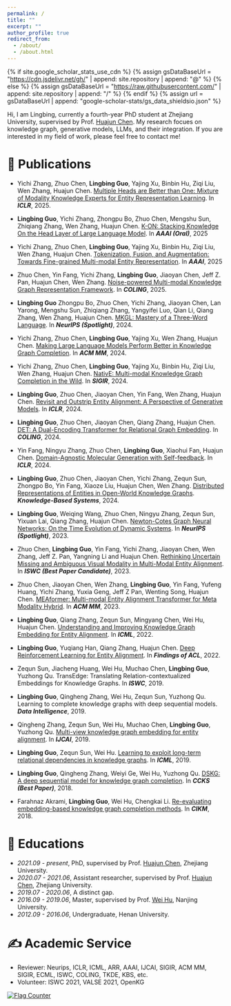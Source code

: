 ```yaml
---
permalink: /
title: ""
excerpt: ""
author_profile: true
redirect_from: 
  - /about/
  - /about.html
---
```


<span class='anchor' id='about-me'></span>


{% if site.google_scholar_stats_use_cdn %}
{% assign gsDataBaseUrl = "https://cdn.jsdelivr.net/gh/" | append: site.repository | append: "@" %}
{% else %}
{% assign gsDataBaseUrl = "https://raw.githubusercontent.com/" | append: site.repository | append: "/" %}
{% endif %}
{% assign url = gsDataBaseUrl | append: "google-scholar-stats/gs_data_shieldsio.json" %}

Hi, I am Lingbing, currently a fourth-year PhD student at Zhejiang University, supervised by Prof. [Huajun Chen](https://person.zju.edu.cn/huajun). My research focues on knowledge graph, generative models, LLMs, and their integration. If you are interested in my field of work, please feel free to contact me!


# 📝 Publications

- Yichi Zhang, Zhuo Chen, **Lingbing Guo**, Yajing Xu, Binbin Hu, Ziqi Liu, Wen Zhang, Huajun Chen. [Multiple Heads are Better than One: Mixture of Modality Knowledge Experts for Entity Representation Learning](https://arxiv.org/pdf/2405.16869). In ***ICLR***, 2025.
  
- **Lingbing Guo**, Yichi Zhang, Zhongpu Bo, Zhuo Chen, Mengshu Sun, Zhiqiang Zhang, Wen Zhang, Huajun Chen. [K-ON: Stacking Knowledge On the Head Layer of Large Language Model](https://arxiv.org/pdf/2502.06257). In ***AAAI (Oral)***, 2025

- Yichi Zhang, Zhuo Chen, **Lingbing Guo**, Yajing Xu, Binbin Hu, Ziqi Liu, Wen Zhang, Huajun Chen. [Tokenization, Fusion, and Augmentation: Towards Fine-grained Multi-modal Entity Representation](https://arxiv.org/pdf/2404.09468). In ***AAAI***, 2025

- Zhuo Chen, Yin Fang, Yichi Zhang, **Lingbing Guo**, Jiaoyan Chen, Jeff Z. Pan, Huajun Chen, Wen Zhang. [Noise-powered Multi-modal Knowledge Graph Representation Framework](https://arxiv.org/pdf/2403.06832). In ***COLING***, 2025.
  
- **Lingbing Guo** Zhongpu Bo, Zhuo Chen, Yichi Zhang, Jiaoyan Chen, Lan Yarong, Mengshu Sun, Zhiqiang Zhang, Yangyifei Luo, Qian Li, Qiang Zhang, Wen Zhang, Huajun Chen. [MKGL: Mastery of a Three-Word Language](https://openreview.net/forum?id=eqMNwXvOqn). In ***NeurIPS (Spotlight)***, 2024.

- Yichi Zhang, Zhuo Chen, **Lingbing Guo**, Yajing Xu, Wen Zhang, Huajun Chen. [Making Large Language Models Perform Better in Knowledge Graph Completion](https://arxiv.org/pdf/2310.06671). In ***ACM MM***, 2024.

- Yichi Zhang, Zhuo Chen, **Lingbing Guo**, Yajing Xu, Binbin Hu, Ziqi Liu, Wen Zhang, Huajun Chen. [NativE: Multi-modal Knowledge Graph Completion in the Wild](https://arxiv.org/pdf/2406.17605). In ***SIGIR***, 2024.
  
- **Lingbing Guo**, Zhuo Chen, Jiaoyan Chen, Yin Fang, Wen Zhang, Huajun Chen. [Revisit and Outstrip Entity Alignment: A Perspective of Generative Models](https://arxiv.org/abs/2305.14651). In ***ICLR***, 2024.
  
- **Lingbing Guo**, Zhuo Chen, Jiaoyan Chen, Qiang Zhang, Huajun Chen. [DET: A Dual-Encoding Transformer for Relational Graph Embedding](https://arxiv.org/abs/2202.10581). In ***COLING***, 2024.

- Yin Fang, Ningyu Zhang, Zhuo Chen, **Lingbing Guo**, Xiaohui Fan, Huajun Chen. [Domain-Agnostic Molecular Generation with Self-feedback](https://arxiv.org/abs/2301.11259). In ***ICLR***, 2024.

- **Lingbing Guo**, Zhuo Chen, Jiaoyan Chen, Yichi Zhang, Zequn Sun, Zhongpo Bo, Yin Fang, Xiaoze Liu, Huajun Chen, Wen Zhang. [Distributed Representations of Entities in Open-World Knowledge Graphs](https://www.sciencedirect.com/science/article/pii/S095070512400217X). ***Knowledge-Based Systems***, 2024.

- **Lingbing Guo**, Weiqing Wang, Zhuo Chen, Ningyu Zhang, Zequn Sun, Yixuan Lai, Qiang Zhang, Huajun Chen. [Newton-Cotes Graph Neural Networks: On the Time Evolution of Dynamic Systems](https://arxiv.org/abs/2305.14642). In ***NeurIPS (Spotlight)***, 2023.

- Zhuo Chen, **Lingbing Guo**, Yin Fang, Yichi Zhang, Jiaoyan Chen, Wen Zhang, Jeff Z. Pan, Yangning Li and Huajun Chen. [Rethinking Uncertain Missing and Ambiguous Visual Modality in Multi-Modal Entity Alignment](https://arxiv.org/abs/2307.16210). In ***ISWC (Best Paper Candidate)***, 2023.

- Zhuo Chen, Jiaoyan Chen, Wen Zhang, **Lingbing Guo**, Yin Fang, Yufeng Huang, Yichi Zhang, Yuxia Geng, Jeff Z Pan, Wenting Song, Huajun Chen. [MEAformer: Multi-modal Entity Alignment Transformer for Meta Modality Hybrid](https://arxiv.org/abs/2212.14454). In ***ACM MM***, 2023.

- **Lingbing Guo**, Qiang Zhang, Zequn Sun, Mingyang Chen, Wei Hu, Huajun Chen. [Understanding and Improving Knowledge Graph Embedding for Entity Alignment](https://proceedings.mlr.press/v162/guo22i.html). In ***ICML***, 2022.

- **Lingbing Guo**, Yuqiang Han, Qiang Zhang, Huajun Chen. [Deep Reinforcement Learning for Entity Alignment](https://openreview.net/pdf?id=CRBzhRdkycU). In ***Findings of ACL***, 2022.

- Zequn Sun, Jiacheng Huang, Wei Hu, Muchao Chen, **Lingbing Guo**, Yuzhong Qu. TransEdge: Translating Relation-contextualized Embeddings for Knowledge Graphs. In ***ISWC***, 2019.

- **Lingbing Guo**, Qingheng Zhang, Wei Hu, Zequn Sun, Yuzhong Qu. Learning to complete knowledge graphs with deep sequential models. ***Data Intelligence***, 2019.

- Qingheng Zhang, Zequn Sun, Wei Hu, Muchao Chen, **Lingbing Guo**, Yuzhong Qu. [Multi-view knowledge graph embedding for entity alignment](https://arxiv.org/abs/1906.02390). In ***IJCAI***, 2019.

- **Lingbing Guo**, Zequn Sun, Wei Hu. [Learning to exploit long-term relational dependencies in knowledge graphs](https://arxiv.org/abs/1905.04914). In ***ICML***, 2019.

- **Lingbing Guo**, Qingheng Zhang, Weiyi Ge, Wei Hu, Yuzhong Qu. [DSKG: A deep sequential model for knowledge graph completion](https://arxiv.org/abs/1810.12582). In ***CCKS (Best Paper)***, 2018.

- Farahnaz Akrami, **Lingbing Guo**, Wei Hu, Chengkai Li. [Re-evaluating embedding-based knowledge graph completion methods](http://ranger.uta.edu/~cli/pubs/2018/kgcompletion-cikm18short-akrami.pdf). In ***CIKM***, 2018.




# 📖 Educations
- *2021.09 - present*, PhD, supervised by Prof. [Huajun Chen](https://person.zju.edu.cn/huajun), Zhejiang University.
- *2020.07 - 2021.06*, Assistant researcher, supervised by Prof. [Huajun Chen](https://person.zju.edu.cn/huajun), Zhejiang University.
- *2019.07 - 2020.06*, A distinct gap.
- *2016.09 - 2019.06*, Master, supervised by Prof. [Wei Hu](http://ws.nju.edu.cn/~whu), Nanjing University.
- *2012.09 - 2016.06*, Undergraduate, Henan University.


# ✍️ Academic Service
- Reviewer: Neurips, ICLR, ICML, ARR, AAAI, IJCAI, SIGIR, ACM MM, SIGIR, ECML, ISWC, COLING, TKDE, KBS, etc.‌
- Volunteer: ISWC 2021, VALSE 2021, OpenKG

<a href="https://info.flagcounter.com/r4RW"><img src="https://s05.flagcounter.com/mini/r4RW/bg_FFFFFF/txt_000000/border_CCCCCC/flags_0/" alt="Flag Counter" border="0"></a>

